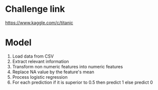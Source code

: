 # Challenge link

https://www.kaggle.com/c/titanic

# Model

1) Load data from CSV
2) Extract relevant information
3) Transform non numeric features into numeric features
4) Replace NA value by the feature's mean
5) Process logistic regression
6) For each prediction if it is superior to 0.5 then predict 1 else predict 0 
